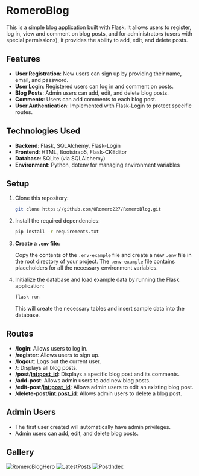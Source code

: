 # RomeroBlog

This is a simple blog application built with Flask. It allows users to register, log in, view and comment on blog posts, and for administrators (users with special permissions), it provides the ability to add, edit, and delete posts.

## Features

- **User Registration**: New users can sign up by providing their name, email, and password.
- **User Login**: Registered users can log in and comment on posts.
- **Blog Posts**: Admin users can add, edit, and delete blog posts.
- **Comments**: Users can add comments to each blog post.
- **User Authentication**: Implemented with Flask-Login to protect specific routes.

## Technologies Used

- **Backend**: Flask, SQLAlchemy, Flask-Login
- **Frontend**: HTML, Bootstrap5, Flask-CKEditor
- **Database**: SQLite (via SQLAlchemy)
- **Environment**: Python, dotenv for managing environment variables

## Setup

1. Clone this repository:

    ```bash
    git clone https://github.com/ORomero227/RomeroBlog.git
    ```

2. Install the required dependencies:

    ```bash
    pip install -r requirements.txt
    ```

3. **Create a `.env` file:**

   Copy the contents of the `.env-example` file and create a new `.env` file in the root directory of your project. The `.env-example` file contains placeholders for all the necessary environment variables.

4. Initialize the database and load example data by running the Flask application:

    ```bash
    flask run
    ```

   This will create the necessary tables and insert sample data into the database.

## Routes

- **/login**: Allows users to log in.
- **/register**: Allows users to sign up.
- **/logout**: Logs out the current user.
- **/**: Displays all blog posts.
- **/post/<int:post_id>**: Displays a specific blog post and its comments.
- **/add-post**: Allows admin users to add new blog posts.
- **/edit-post/<int:post_id>**: Allows admin users to edit an existing blog post.
- **/delete-post/<int:post_id>**: Allows admin users to delete a blog post.

## Admin Users

- The first user created will automatically have admin privileges.
- Admin users can add, edit, and delete blog posts.

## Gallery
![RomeroBlogHero](https://github.com/user-attachments/assets/95aa6a45-ff46-4329-85cf-59bb78c43fb9)
![LatestPosts](https://github.com/user-attachments/assets/2417277c-dd2b-4e6a-b9b3-b0b24fa438cf)
![PostIndex](https://github.com/user-attachments/assets/5d0bf199-be73-43d8-9c49-b2895eab9263)
